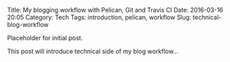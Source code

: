 Title: My blogging workflow with Pelican, Git and Travis CI
Date: 2016-03-16 20:05
Category: Tech
Tags: introduction, pelican, workflow
Slug: technical-blog-workflow

Placeholder for initial post.

This post will introduce technical side of my blog workflow...
